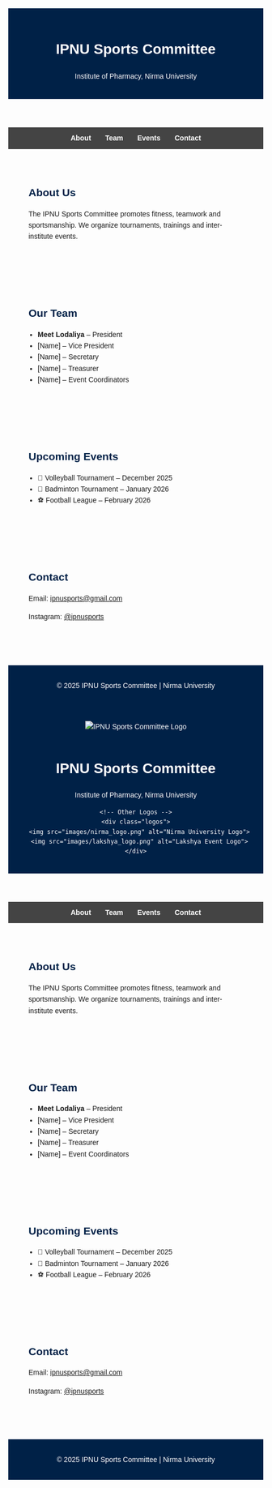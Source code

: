 <!DOCTYPE html>
<html lang="en">
<head>
  <meta charset="UTF-8" />
  <meta name="viewport" content="width=device-width, initial-scale=1.0"/>
  <title>IPNU Sports Committee</title>
  <style>
    body {font-family: Arial, sans-serif; margin:0; line-height:1.6;}
    header {background:#002147;color:#fff;padding:20px;text-align:center;}
    nav{background:#444;padding:10px;text-align:center;}
    nav a{color:#fff;margin:0 12px;text-decoration:none;font-weight:600;}
    section{padding:40px;max-width:900px;margin:auto;}
    h2{color:#002147;margin-bottom:12px;}
    footer{background:#002147;color:#fff;text-align:center;padding:15px;margin-top:30px;}
    ul{padding-left:18px;}
  </style>
</head>
<body>
  <header>
    <h1>IPNU Sports Committee</h1>
    <p>Institute of Pharmacy, Nirma University</p>
  </header>

  <nav>
    <a href="#about">About</a>
    <a href="#team">Team</a>
    <a href="#events">Events</a>
    <a href="#contact">Contact</a>
  </nav>

  <section id="about">
    <h2>About Us</h2>
    <p>The IPNU Sports Committee promotes fitness, teamwork and sportsmanship. We organize tournaments, trainings and inter-institute events.</p>
  </section>

  <section id="team">
    <h2>Our Team</h2>
    <ul>
      <li><strong>Meet Lodaliya</strong> – President</li>
      <li>[Name] – Vice President</li>
      <li>[Name] – Secretary</li>
      <li>[Name] – Treasurer</li>
      <li>[Name] – Event Coordinators</li>
    </ul>
  </section>

  <section id="events">
    <h2>Upcoming Events</h2>
    <ul>
      <li>🏐 Volleyball Tournament – December 2025</li>
      <li>🏸 Badminton Tournament – January 2026</li>
      <li>⚽ Football League – February 2026</li>
    </ul>
  </section>

  <section id="contact">
    <h2>Contact</h2>
    <p>Email: <a href="mailto:ipnusports@gmail.com">ipnusports@gmail.com</a></p>
    <p>Instagram: <a href="https://instagram.com/" target="_blank">@ipnusports</a></p>
  </section>

  <footer>
    <p>&copy; 2025 IPNU Sports Committee | Nirma University</p>
  </footer>
</body>
</html>
<!DOCTYPE html>
<html lang="en">
<head>
  <meta charset="UTF-8" />
  <meta name="viewport" content="width=device-width, initial-scale=1.0"/>
  <title>Sports Committee – IPNU</title>
  <style>
    body {font-family: Arial, sans-serif; margin:0; line-height:1.6;}
    header {background:#002147;color:#fff;padding:20px;text-align:center;}
    header img {max-height:100px; margin:10px;}
    nav{background:#444;padding:10px;text-align:center;}
    nav a{color:#fff;margin:0 12px;text-decoration:none;font-weight:600;}
    section{padding:40px;max-width:900px;margin:auto;}
    h2{color:#002147;margin-bottom:12px;}
    footer{background:#002147;color:#fff;text-align:center;padding:15px;margin-top:30px;}
    ul{padding-left:18px;}
    .logos {display:flex;justify-content:center;flex-wrap:wrap;gap:20px;margin-top:20px;}
    .logos img {max-height:90px;}
  </style>
</head>
<body>
  <header>
    <!-- Committee Logo -->
    <img src="images/sports_logo.png" alt="IPNU Sports Committee Logo">
    <h1>IPNU Sports Committee</h1>
    <p>Institute of Pharmacy, Nirma University</p>

    <!-- Other Logos -->
    <div class="logos">
      <img src="images/nirma_logo.png" alt="Nirma University Logo">
      <img src="images/lakshya_logo.png" alt="Lakshya Event Logo">
    </div>
  </header>

  <nav>
    <a href="#about">About</a>
    <a href="#team">Team</a>
    <a href="#events">Events</a>
    <a href="#contact">Contact</a>
  </nav>

  <section id="about">
    <h2>About Us</h2>
    <p>The IPNU Sports Committee promotes fitness, teamwork and sportsmanship. We organize tournaments, trainings and inter-institute events.</p>
  </section>

  <section id="team">
    <h2>Our Team</h2>
    <ul>
      <li><strong>Meet Lodaliya</strong> – President</li>
      <li>[Name] – Vice President</li>
      <li>[Name] – Secretary</li>
      <li>[Name] – Treasurer</li>
      <li>[Name] – Event Coordinators</li>
    </ul>
  </section>

  <section id="events">
    <h2>Upcoming Events</h2>
    <ul>
      <li>🏐 Volleyball Tournament – December 2025</li>
      <li>🏸 Badminton Tournament – January 2026</li>
      <li>⚽ Football League – February 2026</li>
    </ul>
  </section>

  <section id="contact">
    <h2>Contact</h2>
    <p>Email: <a href="mailto:ipnusports@gmail.com">ipnusports@gmail.com</a></p>
    <p>Instagram: <a href="https://instagram.com/" target="_blank">@ipnusports</a></p>
  </section>

  <footer>
    <p>&copy; 2025 IPNU Sports Committee | Nirma University</p>
  </footer>
</body>
</html>
